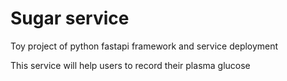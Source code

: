 # Sugar service
Toy project of python fastapi framework and service deployment

This service will help users to record their plasma glucose